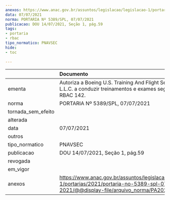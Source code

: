 ```yaml
---
anexos: https://www.anac.gov.br/assuntos/legislacao/legislacao-1/portarias/2021/portaria-no-5389-spl-07-07-2021/@@display-file/arquivo_norma/PA2021-5389.pdf
data: 07/07/2021
norma: PORTARIA Nº 5389/SPL, 07/07/2021
publicacao: DOU 14/07/2021, Seção 1, pág.59
tags:
- portaria
- rbac
tipo_normatico: PNAVSEC
hide: 
- toc 
 
---
```


|                    | Documento                                                                                                                                            |
|:-------------------|:-----------------------------------------------------------------------------------------------------------------------------------------------------|
| ementa             | Autoriza a Boeing U.S. Training And Flight Services, L.L.C. a conduzir treinamentos e exames segundo o RBAC 142.                                     |
| norma              | PORTARIA Nº 5389/SPL, 07/07/2021                                                                                                                     |
| tornada_sem_efeito |                                                                                                                                                      |
| alterada           |                                                                                                                                                      |
| data               | 07/07/2021                                                                                                                                           |
| outros             |                                                                                                                                                      |
| tipo_normatico     | PNAVSEC                                                                                                                                              |
| publicacao         | DOU 14/07/2021, Seção 1, pág.59                                                                                                                      |
| revogada           |                                                                                                                                                      |
| em_vigor           |                                                                                                                                                      |
| anexos             | https://www.anac.gov.br/assuntos/legislacao/legislacao-1/portarias/2021/portaria-no-5389-spl-07-07-2021/@@display-file/arquivo_norma/PA2021-5389.pdf |